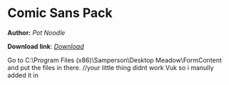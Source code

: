 # Comic Sans Pack 

**Author:** *Pot Noodle*

**Download link**: *[Download](https://drive.google.com/u/0/uc?id=1W62_K2JBUUlwqSmzD__EZPkt6aoIOA93&export=download)*

Go to C:\Program Files (x86)\Samperson\Desktop Meadow\FormContent and put the files in there.
//your little thing didnt work Vuk so i manully added it in
